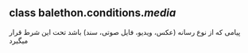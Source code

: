 ## class balethon.conditions.*media*

پیامی که از نوع رسانه (عکس، ویدیو، فایل صوتی، سند) باشد تحت این شرط قرار میگیرد